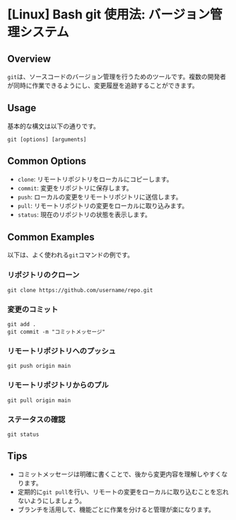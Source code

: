 # [Linux] Bash git 使用法: バージョン管理システム

## Overview
`git`は、ソースコードのバージョン管理を行うためのツールです。複数の開発者が同時に作業できるようにし、変更履歴を追跡することができます。

## Usage
基本的な構文は以下の通りです。

```
git [options] [arguments]
```

## Common Options
- `clone`: リモートリポジトリをローカルにコピーします。
- `commit`: 変更をリポジトリに保存します。
- `push`: ローカルの変更をリモートリポジトリに送信します。
- `pull`: リモートリポジトリの変更をローカルに取り込みます。
- `status`: 現在のリポジトリの状態を表示します。

## Common Examples
以下は、よく使われる`git`コマンドの例です。

### リポジトリのクローン
```
git clone https://github.com/username/repo.git
```

### 変更のコミット
```
git add .
git commit -m "コミットメッセージ"
```

### リモートリポジトリへのプッシュ
```
git push origin main
```

### リモートリポジトリからのプル
```
git pull origin main
```

### ステータスの確認
```
git status
```

## Tips
- コミットメッセージは明確に書くことで、後から変更内容を理解しやすくなります。
- 定期的に`git pull`を行い、リモートの変更をローカルに取り込むことを忘れないようにしましょう。
- ブランチを活用して、機能ごとに作業を分けると管理が楽になります。